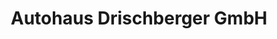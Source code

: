 ---
title: "Autohaus Drischberger GmbH"
url: /penzberg/autohaus-drischberger-gmbh/
shop: Autohaus
---